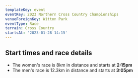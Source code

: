 ```yaml
---
templateKey: event
eventKey: 2023 Northern Cross Country Championships
venueForeignKey: Witton Park
eventType: Race
terrain: Cross Country
startsAt: '2023-01-28 14:15'
---
```

## Start times and race details

- The women's race is 8km in distance and starts at **2:15pm**
- The men's race is 12.3km in distance and starts at **3:05pm**
